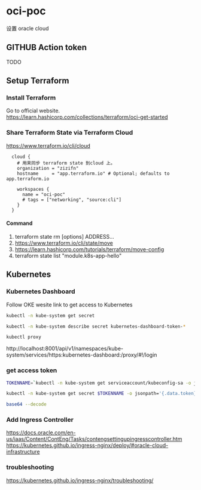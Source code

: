 # oci-poc
设置 oracle cloud 

## GITHUB Action token

TODO

## Setup Terraform

### Install Terraform

Go to official website.
https://learn.hashicorp.com/collections/terraform/oci-get-started
### Share Terraform State via Terraform Cloud

https://www.terraform.io/cli/cloud

``` hcl
  cloud {
    # 用来同步 terraform state 到cloud 上。
    organization = "zizifn"
    hostname     = "app.terraform.io" # Optional; defaults to app.terraform.io

    workspaces {
      name = "oci-poc"
      # tags = ["networking", "source:cli"]
    }
  }
```

#### Command
1. terraform state rm [options] ADDRESS...
2. https://www.terraform.io/cli/state/move
3. https://learn.hashicorp.com/tutorials/terraform/move-config
4. terraform state list "module.k8s-app-hello"

## Kubernetes 

### Kubernetes Dashboard

Follow OKE wesite link to get access to Kubernetes

``` bash
kubectl -n kube-system get secret

kubectl -n kube-system describe secret kubernetes-dashboard-token-*

kubectl proxy
```

http://localhost:8001/api/v1/namespaces/kube-system/services/https:kubernetes-dashboard:/proxy/#!/login

### get access token

``` bash
TOKENNAME=`kubectl -n kube-system get serviceaccount/kubeconfig-sa -o jsonpath='{.secrets[0].name}'`

kubectl -n kube-system get secret $TOKENNAME -o jsonpath='{.data.token}'

base64 --decode
```
### Add Ingress Controller

https://docs.oracle.com/en-us/iaas/Content/ContEng/Tasks/contengsettingupingresscontroller.htm
https://kubernetes.github.io/ingress-nginx/deploy/#oracle-cloud-infrastructure


### troubleshooting
https://kubernetes.github.io/ingress-nginx/troubleshooting/